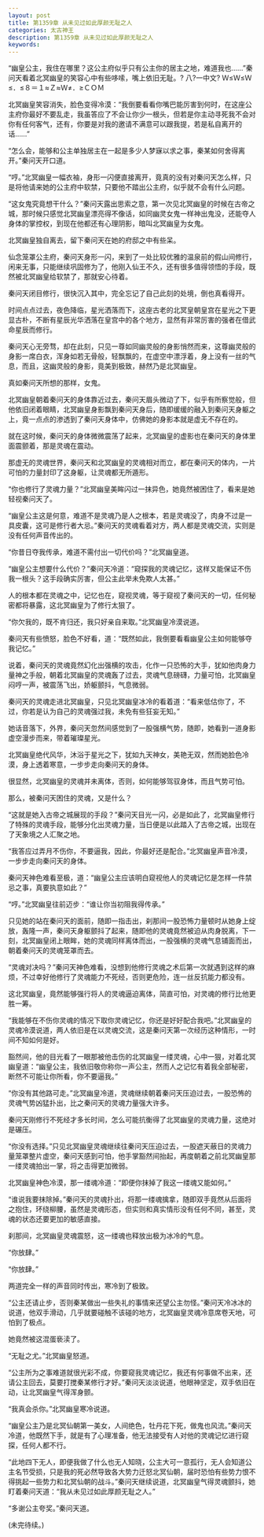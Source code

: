 ```yaml
---
layout: post
title: 第1359章 从未见过如此厚颜无耻之人
categories: 太古神王
description: 第1359章 从未见过如此厚颜无耻之人
keywords:
---
```


“幽皇公主，我住在哪里？这公主府似乎只有公主你的居主之地，难道我也……”秦问天看着北冥幽皇的笑容心中有些哆嗦，嘴上依旧无耻。? 八?一中文? Ｗ≤Ｗ≤Ｗ≤．≤８＝１≈Ｚ≈Ｗ≠．≥ＣＯＭ

北冥幽皇笑容消失，脸色变得冷漠：“我倒要看看你嘴巴能厉害到何时，在这座公主府你最好不要乱走，我虽答应了不会让你少一根头，但若是你主动寻死我不会对你有任何客气，还有，你要是对我的邀请不满意可以跟我提，若是私自离开的话……”

“怎么会，能够和公主单独居主在一起是多少人梦寐以求之事，秦某如何舍得离开。”秦问天开口道。

“哼。”北冥幽皇一幅衣袖，身形一闪便直接离开，竟真的没有对秦问天怎么样，只是将他请来她的公主府中软禁，只要他不踏出公主府，似乎就不会有什么问题。

“这女鬼究竟想干什么？”秦问天露出思索之意，第一次见北冥幽皇的时候在古帝之城，那时候只感觉北冥幽皇漂亮得不像话，如同幽灵女鬼一样神出鬼没，还能夺人身体的掌控权，到现在他都还有心理阴影，暗叫北冥幽皇为女鬼。

北冥幽皇独自离去，留下秦问天在她的府邸之中有些呆。

仙念笼罩公主府，秦问天身形一闪，来到了一处比较优雅的温泉前的假山间修行，闲来无事，只能继续巩固修为了，他刚入仙王不久，还有很多值得领悟的手段，既然被北冥幽皇给软禁了，那就安心待着。

秦问天闭目修行，很快沉入其中，完全忘记了自己此刻的处境，倒也真看得开。

时间点点过去，夜色降临，星光洒落而下，这座古老的北冥皇朝皇宫在星光之下更显古朴，不断有星辰光华洒落在皇宫中的各个地方，显然有非常厉害的强者在借武命星辰而修行。

秦问天心无旁骛，却在此刻，只见一尊如同幽灵般的身影悄然而来，这尊幽灵般的身影一席白衣，浑身如若无骨般，轻飘飘的，在虚空中漂浮着，身上没有一丝的气息，而且，这幽灵般的身影，竟美到极致，赫然乃是北冥幽皇。

真如秦问天所想的那样，女鬼。

北冥幽皇朝着秦问天的身体靠近过去，秦问天眉头微动了下，似乎有所察觉般，但他依旧闭着眼睛，北冥幽皇身影飘到秦问天身后，随即缓缓的融入到秦问天身躯之上，竟一点点的渗透到了秦问天身体中，仿佛她的身影本就是虚无不存在的。

就在这时候，秦问天的身体微微震荡了起来，北冥幽皇的虚影也在秦问天的身体里面震颤着，那是灵魂在震动。

那虚无的灵魂世界，秦问天和北冥幽皇的灵魂相对而立，都在秦问天的体内，一片可怕的力量封印了这身躯，让灵魂都无所遁形。

“你也修行了灵魂力量？”北冥幽皇美眸闪过一抹异色，她竟然被困住了，看来是她轻视秦问天了。

“幽皇公主这是何意，难道不是灵魂乃是人之根本，若是灵魂没了，肉身不过是一具皮囊，这可是修行者大忌。”秦问天的灵魂看着对方，两人都是灵魂交流，实则是没有任何声音传出的。

“你昔日夺我传承，难道不需付出一切代价吗？”北冥幽皇道。

“幽皇公主想要什么代价？”秦问天冷道：“窥探我的灵魂记忆，这样又能保证不伤我一根头？这手段确实厉害，但公主此举未免欺人太甚。”

人的根本都在灵魂之中，记忆也在，窥视灵魂，等于窥视了秦问天的一切，任何秘密都将暴露，这北冥幽皇为了修行太狠了。

“你欠我的，既不肯归还，我只好亲自来取。”北冥幽皇冷漠说道。

秦问天有些愤怒，脸色不好看，道：“既然如此，我倒要看看幽皇公主如何能够夺我记忆。”

说着，秦问天的灵魂竟然幻化出强横的攻击，化作一只恐怖的大手，犹如他肉身力量神之手般，朝着北冥幽皇的灵魂轰了过去，灵魂气息磅礴，力量可怕，北冥幽皇闷哼一声，被震荡飞出，娇躯颤抖，气息微弱。

秦问天的灵魂走进北冥幽皇，只见北冥幽皇冰冷的看着道：“看来低估你了，不过，你若是认为自己的灵魂强过我，未免有些狂妄无知。”

她话音落下，外界，秦问天忽然间感觉到了一股强横气势，随即，她看到一道身影虚空漫步而来，带着璀璨星光。

北冥幽皇绝代风华，沐浴于星光之下，犹如九天神女，美艳无双，然而她脸色冷漠，身上透着寒意，一步步走向秦问天的身体。

很显然，北冥幽皇的灵魂并未离体，否则，如何能够驾驭身体，而且气势可怕。

那么，被秦问天困住的灵魂，又是什么？

“这就是她入古帝之城展现的手段？”秦问天目光一闪，必是如此了，北冥幽皇修行了特殊的灵魂手段，能够分化出灵魂力量，当日便是以此踏入了古帝之城，出现在了天象境之人汇聚之地。

“我答应过弄月不伤你，不要逼我，因此，你最好还是配合。”北冥幽皇声音冷漠，一步步走向秦问天的身体。

秦问天神色难看至极，道：“幽皇公主应该明白窥视他人的灵魂记忆是怎样一件禁忌之事，真要执意如此？”

“哼。”北冥幽皇往前迈步：“谁让你当初阻我得传承。”

只见她的站在秦问天的面前，随即一指击出，刹那间一股恐怖力量顿时从她身上绽放，轰隆一声，秦问天身躯颤抖了起来，随即他的灵魂竟然被迫从肉身脱离，下一刻，北冥幽皇闭上眼眸，她的灵魂同样离体而出，一股强横的灵魂气息铺面而出，朝着秦问天的灵魂笼罩而去。

“灵魂对决吗？”秦问天神色难看，没想到他修行灵魂之术后第一次就遇到这样的麻烦，不过幸好他修行了灵魂能力不死经，否则更危险，连一丝反抗能力都没有。

这北冥幽皇，竟然能够强行将人的灵魂逼迫离体，简直可怕，对灵魂的修行比他更胜一筹。

“我能够在不伤你灵魂的情况下取你灵魂记忆，你还是好好配合我吧。”北冥幽皇的灵魂冷漠说道，两人依旧是在以灵魂交流，这是秦问天第一次经历这种情形，一时间不知如何是好。

豁然间，他的目光看了一眼那被他击伤的北冥幽皇一缕灵魂，心中一狠，对着北冥幽皇道：“幽皇公主，我依旧敬你称你一声公主，然而人之记忆有着我全部秘密，断然不可能让你所看，你不要逼我。”

“你没有其他路可走。”北冥幽皇冷道，灵魂继续朝着秦问天压迫过去，一股恐怖的灵魂气势凶猛扑出，比之秦问天的灵魂力量强大许多。

秦问天刚修行不死经才多长时间，怎么可能抗衡得了北冥幽皇的灵魂力量，这绝对是碾压。

“你没有选择。”只见北冥幽皇灵魂继续往秦问天压迫过去，一股遮天蔽日的灵魂力量笼罩整片虚空，秦问天感到可怕，他手掌豁然间抬起，再度朝着之前北冥幽皇那一缕灵魂拍出一掌，将之击得更加微弱。

北冥幽皇神色冷漠，那一缕魂冷道：“即便你抹掉了我这一缕魂又能如何。”

“谁说我要抹除掉。”秦问天的灵魂扑出，将那一缕魂擒拿，随即双手竟然从后面将之抱住，环绕柳腰，虽然是灵魂形态，但实则和真实情形没有任何不同，甚至，灵魂的状态还要更加的敏感直接。

刹那间，北冥幽皇灵魂震怒，这一缕魂也释放出极为冰冷的气息。

“你放肆。”

“你放肆。”

两道完全一样的声音同时传出，寒冷到了极致。

“公主还请止步，否则秦某做出一些失礼的事情来还望公主勿怪。”秦问天冷冰冰的说道，他双手滑动，几乎就要碰触不该碰的地方，北冥幽皇灵魂冷意席卷天地，可怕到了极点。

她竟然被这混蛋亵渎了。

“无耻之尤。”北冥幽皇怒道。

“公主所为之事难道就很光彩不成，你要窥我灵魂记忆，我还有何事做不出来，还请公主回去，莫要打搅秦某修行才好。”秦问天淡淡说道，他眼神坚定，双手依旧在动，让北冥幽皇气得浑身颤。

“我真会杀你。”北冥幽皇寒冷说道。

“幽皇公主乃是北冥仙朝第一美女，人间绝色，牡丹花下死，做鬼也风流。”秦问天冷道，他既然下手，就是有了心理准备，他无法接受有人对他的灵魂记忆进行窥探，任何人都不行。

“此地四下无人，即便我做了什么也无人知晓，公主大可一意孤行，无人会知道公主名节受损，只是我的死必然导致各大势力迁怒北冥仙朝，届时恐怕有些势力恨不得挑起一些势力和北冥仙朝的战斗。”秦问天继续说道，北冥幽皇气得灵魂颤抖，她盯着秦问天道：“我从未见过如此厚颜无耻之人。”

“多谢公主夸奖。”秦问天道。

(未完待续。)
